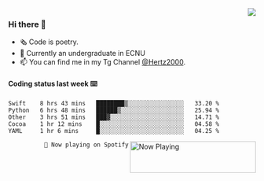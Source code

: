 <img  align="right" src="https://github-readme-stats.vercel.app/api?username=BillChen2K&show_icons=true&count_private=true&hide_title=true">

### Hi there 👋

- 🗞 Code is poetry.
- 🌱 Currently an undergraduate in ECNU
- 📫 You can find me in my Tg Channel [@Hertz2000](https://t.me/Hertz2000).

#### Coding status last week ⌨️

<!--START_SECTION:waka-->
```text
Swift    8 hrs 43 mins   ████████▒░░░░░░░░░░░░░░░░   33.20 % 
Python   6 hrs 48 mins   ██████▒░░░░░░░░░░░░░░░░░░   25.94 % 
Other    3 hrs 51 mins   ███▓░░░░░░░░░░░░░░░░░░░░░   14.71 % 
Cocoa    1 hr 12 mins    █░░░░░░░░░░░░░░░░░░░░░░░░   04.58 % 
YAML     1 hr 6 mins     █░░░░░░░░░░░░░░░░░░░░░░░░   04.25 % 
```
<!--END_SECTION:waka-->


<div>
<a href="https://spotify-now-playing.billchen2k.vercel.app/now-playing?open">
   <img align="right" src="https://spotify-now-playing.billchen2k.vercel.app/now-playing" width="256" height="64" alt="Now Playing">
</a>
</div>

<div>
<p align="right"><code>🎵 Now playing on Spotify</code></p>
</div>

<!--
**BillChen2K/BillChen2K** is a ✨ _special_ ✨ repository because its `README.md` (this file) appears on your GitHub profile.

Here are some ideas to get you started:

- 🔭 I’m currently working on ...
- 🌱 I’m currently learning ...
- 👯 I’m looking to collaborate on ...
- 🤔 I’m looking for help with ...
- 💬 Ask me about ...
- 📫 How to reach me: ...
- 😄 Pronouns: ...
- ⚡ Fun fact: ...
-->
